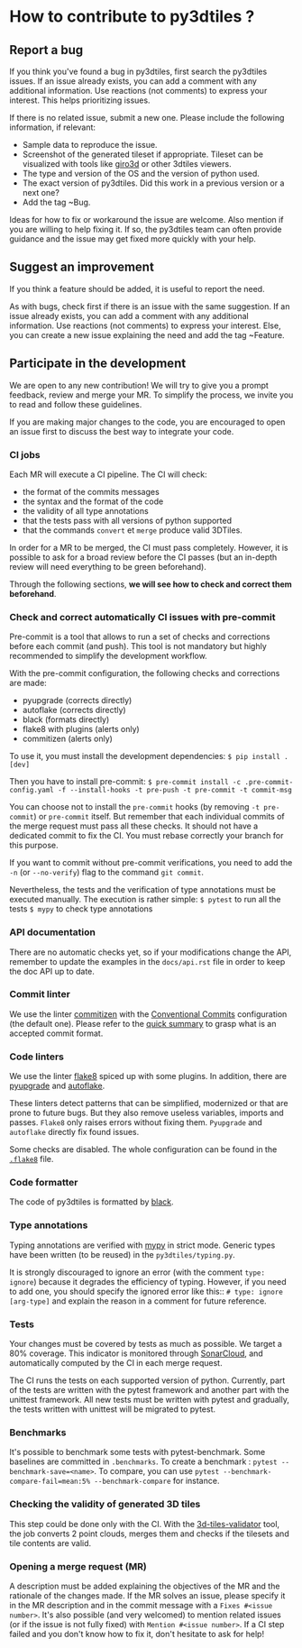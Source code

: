 # How to contribute to py3dtiles ?

## Report a bug

If you think you've found a bug in py3dtiles, first search the py3dtiles issues. If an issue already exists, you can add a comment with any additional information. Use reactions (not comments) to express your interest. This helps prioritizing issues.

If there is no related issue, submit a new one. Please include the following information, if relevant:
- Sample data to reproduce the issue.
- Screenshot of the generated tileset if appropriate. Tileset can be visualized with tools like [giro3d](https://giro3d.org) or other 3dtiles viewers.
- The type and version of the OS and the version of python used.
- The exact version of py3dtiles. Did this work in a previous version or a next one?
- Add the tag ~Bug.

Ideas for how to fix or workaround the issue are welcome. Also mention if you are willing to help fixing it. If so, the py3dtiles team can often provide guidance and the issue may get fixed more quickly with your help.

## Suggest an improvement

If you think a feature should be added, it is useful to report the need.

As with bugs, check first if there is an issue with the same suggestion. If an issue already exists, you can add a comment with any additional information. Use reactions (not comments) to express your interest.
Else, you can create a new issue explaining the need and add the tag ~Feature.

## Participate in the development

We are open to any new contribution! We will try to give you a prompt feedback, review and merge your MR. To simplify the process, we invite you to read and follow these guidelines.

If you are making major changes to the code, you are encouraged to open an issue first to discuss the best way to integrate your code.

### CI jobs

Each MR will execute a CI pipeline. The CI will check:
 - the format of the commits messages
 - the syntax and the format of the code
 - the validity of all type annotations
 - that the tests pass with all versions of python supported
 - that the commands `convert` et `merge` produce valid 3DTiles.

In order for a MR to be merged, the CI must pass completely. However, it is possible to ask for a broad review before the CI passes (but an in-depth review will need everything to be green beforehand).

Through the following sections, **we will see how to check and correct them beforehand**.

### Check and correct automatically CI issues with pre-commit

Pre-commit is a tool that allows to run a set of checks and corrections before each commit (and push). This tool is not mandatory but highly recommended to simplify the development workflow.

With the pre-commit configuration, the following checks and corrections are made:
 - pyupgrade (corrects directly)
 - autoflake (corrects directly)
 - black (formats directly)
 - flake8 with plugins (alerts only)
 - commitizen (alerts only)

To use it, you must install the development dependencies:
`$ pip install .[dev]`

Then you have to install pre-commit:
`$ pre-commit install -c .pre-commit-config.yaml -f --install-hooks -t pre-push -t pre-commit -t commit-msg`

You can choose not to install the `pre-commit` hooks (by removing `-t pre-commit`) or `pre-commit` itself. But remember that each individual commits of the merge request must pass all these checks. It should not have a dedicated commit to fix the CI. You must rebase correctly your branch for this purpose.

If you want to commit without pre-commit verifications, you need to add the `-n` (or `--no-verify`) flag to the command `git commit`.

Nevertheless, the tests and the verification of type annotations must be executed manually. The execution is rather simple:
`$ pytest` to run all the tests
`$ mypy` to check type annotations

### API documentation

There are no automatic checks yet, so if your modifications change the API, remember to update the examples in the `docs/api.rst` file in order to keep the doc API up to date.

### Commit linter

We use the linter [commitizen](https://github.com/commitizen-tools/commitizen) with the [Conventional Commits](https://www.conventionalcommits.org/en/v1.0.0/) configuration (the default one). Please refer to the [quick summary](https://www.conventionalcommits.org/en/v1.0.0/#summary) to grasp what is an accepted commit format.

### Code linters

We use the linter [flake8](https://flake8.pycqa.org/en/latest/) spiced up with some plugins. In addition, there are [pyupgrade](https://github.com/asottile/pyupgrade) and [autoflake](https://github.com/PyCQA/autoflake).

These linters detect patterns that can be simplified, modernized or that are prone to future bugs. But they also remove useless variables, imports and passes. `Flake8` only raises errors without fixing them. `Pyupgrade` and `autoflake` directly fix found issues.

Some checks are disabled. The whole configuration can be found in the [`.flake8`](./.flake8) file.

### Code formatter

The code of py3dtiles is formatted by [black](https://github.com/ambv/black).

### Type annotations

Typing annotations are verified with [mypy](https://mypy.readthedocs.io/en/stable/) in strict mode. Generic types have been written (to be reused) in the `py3dtiles/typing.py`.

It is strongly discouraged to ignore an error (with the comment `type: ignore`) because it degrades the efficiency of typing. However, if you need to add one, you should specify the ignored error like this:: `# type: ignore [arg-type]` and explain the reason in a comment for future reference.

### Tests

Your changes must be covered by tests as much as possible. We target a 80% coverage. This indicator is monitored through [SonarCloud](https://sonarcloud.io/summary/new_code?id=py3dtiles_py3dtiles), and automatically computed by the CI in each merge request.

The CI runs the tests on each supported version of python. Currently, part of the tests are written with the pytest framework and another part with the unittest framework. All new tests must be written with pytest and gradually, the tests written with unittest will be migrated to pytest.

### Benchmarks

It's possible to benchmark some tests with pytest-benchmark. Some baselines are committed in `.benchmarks`. To create a benchmark : `pytest --benchmark-save=<name>`. To compare, you can use `pytest --benchmark-compare-fail=mean:5% --benchmark-compare` for instance.

### Checking the validity of generated 3D tiles

This step could be done only with the CI. With the [3d-tiles-validator](https://github.com/CesiumGS/3d-tiles-validator) tool, the job converts 2 point clouds, merges them and checks if the tilesets and tile contents are valid.

### Opening a merge request (MR)

A description must be added explaining the objectives of the MR and the rationale of the changes made. If the MR solves an issue, please specify it in the MR description and in the commit message with a `Fixes #<issue number>`. It's also possible (and very welcomed) to mention related issues (or if the issue is not fully fixed) with `Mention #<issue number>`.
If a CI step failed and you don't know how to fix it, don't hesitate to ask for help!
